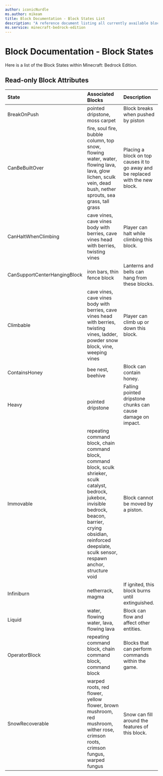 ```yaml
---
author: iconicNurdle
ms.author: mikeam
title: Block Documentation - Block States List
description: "A reference document listing all currently available block states"
ms.service: minecraft-bedrock-edition
---
```


# Block Documentation - Block States

Here is a list of the Block States within Minecraft: Bedrock Edition.

## Read-only Block Attributes

|State |Associated Blocks  |Description  |
|:----------|:----------|:----------|
|BreakOnPush | pointed dripstone, moss carpet | Block breaks when pushed by piston |
|CanBeBuiltOver | fire, soul fire, bubble column, top snow, flowing water, water, flowing lava, lava, glow lichen, sculk vein, dead bush, nether sprouts, sea grass, tall grass | Placing a block on top causes it to go away and be replaced with the new block.|
|CanHaltWhenClimbing | cave vines, cave vines body with berries, cave vines head with berries, twisting vines  |Player can halt while climbing this block. |
|CanSupportCenterHangingBlock | iron bars, thin fence block |Lanterns and bells can hang from these blocks. |
|Climbable | cave vines, cave vines body with berries, cave vines head with berries, twisting vines, ladder, powder snow block, vine, weeping vines | Player can climb up or down this block. |
|ContainsHoney| bee nest, beehive |Block can contain honey. |
|Heavy| pointed dripstone | Falling pointed dripstone chunks can cause damage on impact.|
|Immovable | repeating command block, chain command block, command block, sculk shrieker, sculk catalyst, bedrock, jukebox, invisible bedrock, beacon, barrier, crying obsidian, reinforced deepslate, sculk sensor, respawn anchor, structure void | Block cannot be moved by a piston. |
|Infiniburn | netherrack, magma | If ignited, this block burns until extinguished. |
|Liquid |water, flowing water, lava, flowing lava  | Block can flow and affect other entities. |
|OperatorBlock | repeating command block, chain command block, command block  | Blocks that can perform commands within the game. |
|SnowRecoverable | warped roots, red flower, yellow flower, brown mushroom, red mushroom, wither rose, crimson roots, crimson fungus, warped fungus |Snow can fill around the features of this block. |
